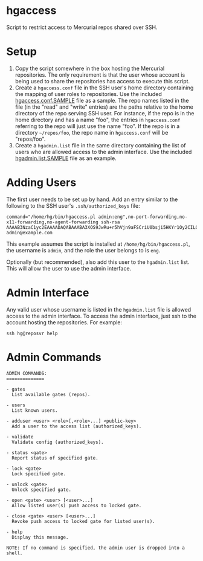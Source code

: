 # hgaccess
Script to restrict access to Mercurial repos shared over SSH.

Setup
=====

1. Copy the script somewhere in the box hosting the Mercurial repositories.  The
   only requirement is that the user whose account is being used to share the
   repositories has access to execute this script.
2. Create a `hgaccess.conf` file in the SSH user's home directory containing the
   mapping of user roles to repositories.  Use the included
   [hgaccess.conf.SAMPLE](hgaccess.conf.SAMPLE) file as a sample.  The repo
   names listed in the file (in the "read" and "write" entries) are the paths
   relative to the home directory of the repo serving SSH user.  For instance,
   if the repo is in the home directory and has a name "foo", the entries in
   `hgaccess.conf` referring to the repo will just use the name "foo".  If the
   repo is in a directory `~/repos/foo`, the repo name in `hgaccess.conf` will
   be "repos/foo".
3. Create a `hgadmin.list` file in the same directory containing the list of
   users who are allowed access to the admin interface.  Use the included
   [hgadmin.list.SAMPLE](hgadmin.list.SAMPLE) file as an example.

Adding Users
============

The first user needs to be set up by hand.  Add an entry similar to the
following to the SSH user's `.ssh/authorized_keys` file:

    command="/home/hg/bin/hgaccess.pl admin:eng",no-port-forwarding,no-x11-forwarding,no-agent-forwarding ssh-rsa AAAAB3NzaC1yc2EAAAADAQABAAABA3XOS9JwRu+r5hVjn9aFSCriU0bsji5HKYr1Oy2CILOqSdn3B4tD9WhfvYHoyAesZ7/qRM29jhU90assZWund1+OunZ7jwFXznNRt2BscnIWyx9u3Zl36ePh1njufNwssTxTnZ1kGLXKImHu78mmOb5C6XYLEhaQoP1B1z0M7ElR+OfHZVlWAuI9L+YUcq6y2V4WSoGFmN6dmNRmCsPNFC90ognZf/xMDMg9cmH5gNLsieSCDXYt+6Z admin@example.com

This example assumes the script is installed at `/home/hg/bin/hgaccess.pl`, the
username is `admin`, and the role the user belongs to is `eng`.

Optionally (but recommended), also add this user to the `hgadmin.list` list.
This will allow the user to use the admin interface.

Admin Interface
===============

Any valid user whose username is listed in the `hgadmin.list` file is allowed
access to the admin interface.  To access the admin interface, just ssh to the
account hosting the repositories.  For example:

    ssh hg@reposvr help

Admin Commands
==============

    ADMIN COMMANDS:
    ==============
    
    - gates
      List available gates (repos).
    
    - users
      List known users.
    
    - adduser <user> <role>[,<role>...] <public-key>
      Add a user to the access list (authorized_keys).
    
    - validate
      Validate config (authorized_keys).
    
    - status <gate>
      Report status of specified gate.
    
    - lock <gate>
      Lock specified gate.
    
    - unlock <gate>
      Unlock specified gate.
    
    - open <gate> <user> [<user>...]
      Allow listed user(s) push access to locked gate.
    
    - close <gate> <user> [<user>...]
      Revoke push access to locked gate for listed user(s).
    
    - help
      Display this message.
    
    NOTE: If no command is specified, the admin user is dropped into a shell.

